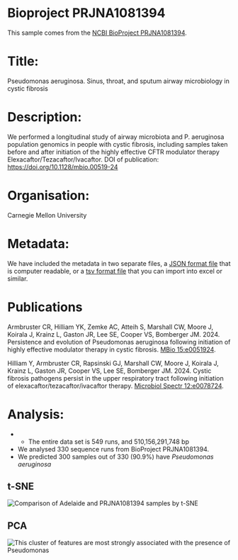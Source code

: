 # Bioproject PRJNA1081394

This sample comes from the [NCBI BioProject PRJNA1081394](https://www.ncbi.nlm.nih.gov/bioproject/?term=PRJNA1081394).

# Title:
Pseudomonas aeruginosa.  Sinus, throat, and sputum airway microbiology in cystic fibrosis


# Description:
We performed a longitudinal study of airway microbiota and P. aeruginosa population genomics in people with cystic fibrosis, including samples taken before and after initiation of the highly effective CFTR modulator therapy Elexacaftor/Tezacaftor/Ivacaftor. DOI of publication: https://doi.org/10.1128/mbio.00519-24

# Organisation:
Carnegie Mellon University

# Metadata:
We have included the metadata in two separate files, a [JSON format file](PRJNA1081394.metadata.json.gz) that is computer readable, or a [tsv format file](PRJNA1081394.metadata.tsv.gz) that you can import into excel or similar.

# Publications

Armbruster CR, Hilliam YK, Zemke AC, Atteih S, Marshall CW, Moore J, Koirala J, Krainz L, Gaston JR, Lee SE, Cooper VS, Bomberger JM. 2024. Persistence and evolution of Pseudomonas aeruginosa following initiation of highly effective modulator therapy in cystic fibrosis. [MBio 15:e0051924](https://doi.org/10.1128/mbio.00519-24).
  

Hilliam Y, Armbruster CR, Rapsinski GJ, Marshall CW, Moore J, Koirala J, Krainz L, Gaston JR, Cooper VS, Lee SE, Bomberger JM. 2024. Cystic fibrosis pathogens persist in the upper respiratory tract following initiation of elexacaftor/tezacaftor/ivacaftor therapy. [Microbiol Spectr 12:e0078724](https://doi.org/10.1128/spectrum.00787-24).
  
# Analysis:
- - The entire data set is 549 runs, and 510,156,291,748 bp
- We analysed 330 sequence runs from BioProject PRJNA1081394.
- We predicted 300 samples out of 330 (90.9%) have _Pseudomonas aeruginosa_

## t-SNE
![Comparison of Adelaide and PRJNA1081394 samples by t-SNE](img/PRJNA1081394_Pseudomonas_tSNE.png 'Fig. t-SNE of all the analyzed sequence data coloured by whether Pseudomonas is predicted')

## PCA
![This cluster of features are most strongly associated with the presence of Pseudomonas](img/PRJNA1081394_Pseudomonas_PCA.png 'Fig. PCA of the cluster of features most strongly associated with Pseudomonas colonization in PRJNA1081394')

